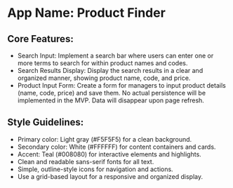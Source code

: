 # **App Name**: Product Finder

## Core Features:

- Search Input: Implement a search bar where users can enter one or more terms to search for within product names and codes.
- Search Results Display: Display the search results in a clear and organized manner, showing product name, code, and price.
- Product Input Form: Create a form for managers to input product details (name, code, price) and save them.  No actual persistence will be implemented in the MVP. Data will disappear upon page refresh.

## Style Guidelines:

- Primary color: Light gray (#F5F5F5) for a clean background.
- Secondary color: White (#FFFFFF) for content containers and cards.
- Accent: Teal (#008080) for interactive elements and highlights.
- Clean and readable sans-serif fonts for all text.
- Simple, outline-style icons for navigation and actions.
- Use a grid-based layout for a responsive and organized display.